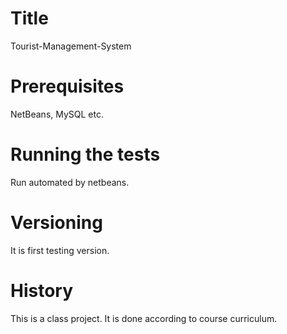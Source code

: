 # Title  
Tourist-Management-System
# Prerequisites
NetBeans, MySQL etc.
# Running the tests
Run automated by netbeans.
# Versioning
It is first testing version. 
# History
This is a class project. It is done according to course curriculum.
